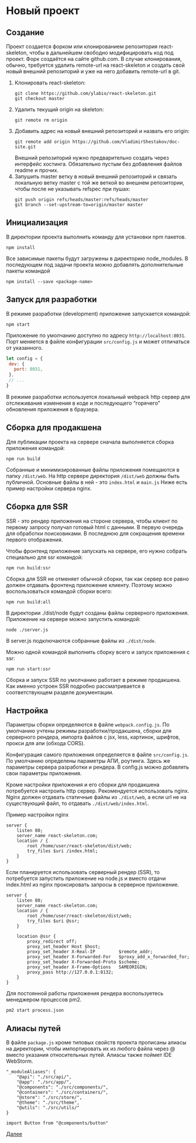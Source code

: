 # Новый проект

## Создание

Проект создается форком или клонированием репозитория react-skeleton, чтобы в дальнейшем свободно модифицировать код под проект. 
Форк создаётся на сайте github.com. В случае клонирования, обычно, требуется удалить remote-url на react-skeleton и создать свой новый внешний репозиторий и уже на него добавить remote-url в git.

1. Клонировать react-skeleton: 
    ```
    git clone https://github.com/ylabio/react-skeleton.git
    git checkout master
    ```
2. Удалить текущий origin на skeleton:
    ```
    git remote rm origin
    ```
3. Добавить адрес на новый внешний репозиторий и назвать его origin: 
    ```
    git remote add origin https://github.com/VladimirShestakov/doc-site.git 
    ```
    Внешний репозиторий нужно предварительно создать через интерфейс хостинга. Обязательно пустым без добавления файлов readme и прочих.
4. Запушить master ветку в новый внешний репозиторий и связать локальную ветку master с той же веткой во внешнем репозитории, чтобы после не указывать refspec при пушах: 
    ```
    git push origin refs/heads/master:refs/heads/master
    git branch --set-upstream-to=origin/master master
    ```

## Инициализация
В директории проекта выполнить команду для установки npm пакетов.
```
npm install
```

Все зависимые пакеты будут загружены в директорию node_modules. В последующем под задачи проекта можно добавлять дополнительные пакеты командой 
```
npm install --save <package-name>
```

## Запуск для разработки

В режиме разработки (development)  приложение запускается командой:
```
npm start
```

Приложение по умолчанию доступно по адресу `http://localhost:8031`. Порт меняется в файле конфигурации `src/config.js` и может отличаться от указанного.
```javascript
let config = {
 dev: {
   port: 8031,
 },
 // ...
}
```
В режиме разработки используется локальный webpack http сервер для отслеживания изменения в коде и последующего “горячего” обновления приложения в браузера. 

## Сборка для продакшена

Для публикации проекта на сервере сначала выполняется сборка приложения командой:
```
npm run build
```
Собранные и минимизированные файлы приложения помещаются в папку `/dist/web`.  На http сервере директория `/dist/web` должны быть публичной. 
Основные файлы в ней - это `index.html` и `main.js` Ниже есть пример настройки сервера nginx.

## Сборка для SSR
SSR - это рендер приложения на стороне сервера, чтобы клиент по первому запросу получал готовый html с данными. В первую очередь для обработки поисковиками. В последнюю для сокращения времени первого отображения. 

Чтобы фронтенд приложение запускать на сервере, его нужно собрать специально для ssr командой:  
```
npm run build:ssr
```

Сборка для SSR не отменяет обычной сборки, так как сервер все равно должен отдавать фронтенд приложение клиенту. Поэтому можно воспользоваться командой сборки всего:
```
npm run build:all
```
 
В директории ./dist/node будут созданы файлы серверного приложения. Приложение на сервере можно запустить командой:
```
node ./server.js 
```
В server.js подключаются собранные файлы из `./dist/node`.

Можно одной командой выполнить сборку всего и запуск приложения с ssr:
```
npm run start:ssr
```
Сборка и запуск SSR по умолчанию работает в режиме продакшена. Как именно устроен SSR подробно рассматривается в соответствующем разделе документации.

## Настройка

Параметры сборки определяются в файле `webpack.config.js`. По умолчанию учтены режимы разработки/продакшена, сборки для серверного рендера, импорта файлов с jsx, less, картинок, шрифтов, прокси для апи (обхода CORS).

Конфигурация самого приложения определяется в файле `src/config.js`. По умолчанию определены параметры АПИ, роутинга. Здесь же параметры сервера разработки и рендера. В config.js можно добавлять свои параметры приложения.

Кроме настройки приложения и его сборки для продакшена потребуется настроить http сервер. Рекомендуется использовать nginx.
Nginx должен отдавать статичные файлы из `./dist/web`, а если url не на существующий файл, то отдавать `./dist/web/index.html`.

Пример настройки nginx

```
server {
    listen 80;
    server_name react-skeleton.com;
    location / {
        root /home/user/react-skeleton/dist/web;
        try_files $uri /index.html;
    }
}
```

Если планируется использовать серверный рендер (SSR), то потребуется запустить приложение на node.js и вместо отдачи index.html из nginx проксировать запросы в серверное приложение.

```
server {
    listen 80;
    server_name react-skeleton.com;
    location / {
        root /home/user/react-skeleton/dist/web;
        try_files $uri @ssr;
    }

    location @ssr {
        proxy_redirect off;
        proxy_set_header Host $host;
        proxy_set_header X-Real-IP         $remote_addr;
        proxy_set_header X-Forwarded-For   $proxy_add_x_forwarded_for;
        proxy_set_header X-Forwarded-Proto $scheme;
        proxy_set_header X-Frame-Options   SAMEORIGIN;
        proxy_pass http://127.0.0.1:8132;
    }
}
```
Для постоянной работы приложения рендера воспользуетесь менеджером процессов pm2. 
```
pm2 start process.json 
```

## Алиасы путей

В файле `package.js` кроме типовых свойств проекта прописаны алиасы на директории, чтобы импортировать их из любого файла через @ вместо указания относительных путей. Алиасы также поймет IDE WebStorm.

```
"_moduleAliases": {
    "@api": "./src/api/",
    "@app": "./src/app/",
    "@components": "./src/components/",
    "@containers": "./src/containers/",
    "@store": "./src/store/",
    "@theme": "./src/theme",
    "@utils": "./src/utils/"
}

import Button from "@components/button"
```

[Далее](/content/docs/2-structure.mdre.md)
